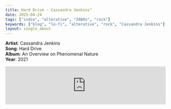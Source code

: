 ```yaml
---
title: Hard Drive - Cassandra Jenkins"
date: 2025-04-24
tags: ["indie", "alterative", "2000s", "rock"] 
keywords: ["blog", "lo-fi", "alterative", "rock", "Cassandra Jenkins"] #["indie-rock", "alterative", "rock", "lo-fi", "new", "60s", "70s", "80s", "90s", "2000s", "2010s", "2020s"]
layout: single_about
---
```


**Artist**: Cassandra Jenkins \
**Song**: Hard Drive \
**Album**: An Overview on Phenomenal Nature \
**Year**: 2021

<iframe style="border: 0; width: 100%; height: 120px;" src="https://bandcamp.com/EmbeddedPlayer/album=1892268450/size=large/bgcol=ffffff/linkcol=0687f5/tracklist=false/artwork=small/track=970978597/transparent=true/" seamless><a href="https://cassandrajenkins.bandcamp.com/album/an-overview-on-phenomenal-nature">An Overview on Phenomenal Nature by Cassandra Jenkins</a></iframe>